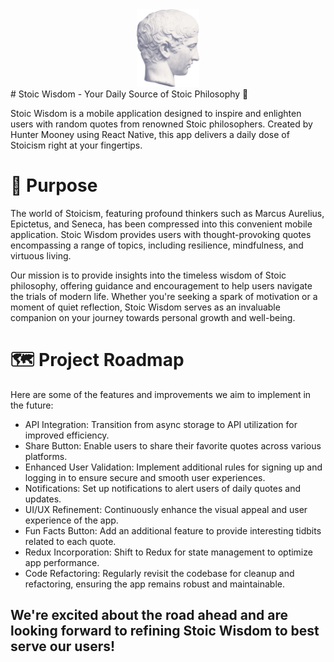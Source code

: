 <!-- ![App Icon](./assets/default_backup.png) -->
<div align='center'>
    <img src='./assets/default_backup.png' width='100'>
</div>
# Stoic Wisdom - Your Daily Source of Stoic Philosophy 📜

Stoic Wisdom is a mobile application designed to inspire and enlighten users with random quotes from renowned Stoic philosophers. Created by Hunter Mooney using React Native, this app delivers a daily dose of Stoicism right at your fingertips.

# 🎯 Purpose
The world of Stoicism, featuring profound thinkers such as Marcus Aurelius, Epictetus, and Seneca, has been compressed into this convenient mobile application. Stoic Wisdom provides users with thought-provoking quotes encompassing a range of topics, including resilience, mindfulness, and virtuous living.

Our mission is to provide insights into the timeless wisdom of Stoic philosophy, offering guidance and encouragement to help users navigate the trials of modern life. Whether you're seeking a spark of motivation or a moment of quiet reflection, Stoic Wisdom serves as an invaluable companion on your journey towards personal growth and well-being.

# 🗺️ Project Roadmap
Here are some of the features and improvements we aim to implement in the future:

* API Integration: Transition from async storage to API utilization for improved efficiency.
* Share Button: Enable users to share their favorite quotes across various platforms.
* Enhanced User Validation: Implement additional rules for signing up and logging in to ensure secure and smooth user experiences.
* Notifications: Set up notifications to alert users of daily quotes and updates.
* UI/UX Refinement: Continuously enhance the visual appeal and user experience of the app.
* Fun Facts Button: Add an additional feature to provide interesting tidbits related to each quote.
* Redux Incorporation: Shift to Redux for state management to optimize app performance.
* Code Refactoring: Regularly revisit the codebase for cleanup and refactoring, ensuring the app remains robust and maintainable.


## We're excited about the road ahead and are looking forward to refining Stoic Wisdom to best serve our users!